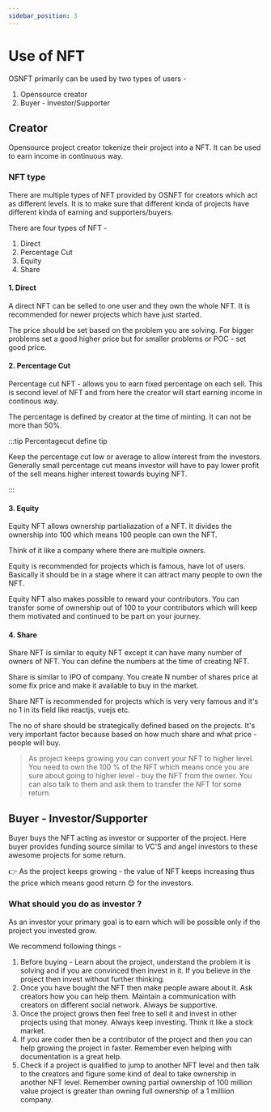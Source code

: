 ```yaml
---
sidebar_position: 3
---
```


# Use of NFT

OSNFT primarily can be used by two types of users - 

1. Opensource creator
2. Buyer - Investor/Supporter


## Creator

Opensource project creator tokenize their project into a NFT. It can be used to earn income in continuous way.

### NFT type

There are multiple types of NFT provided by OSNFT for creators which act as different levels. It is to make sure that different kinda of projects have different kinda of earning and supporters/buyers.

There are four types of NFT -

1. Direct
2. Percentage Cut
3. Equity
4. Share

#### 1. Direct

A direct NFT can be selled to one user and they own the whole NFT. It is recommended for newer projects which have just started. 

The price should be set based on the problem you are solving. For bigger problems set a good higher price but for smaller problems or POC - set good price.

#### 2. Percentage Cut

Percentage cut NFT - allows you to earn fixed percentage on each sell. This is second level of NFT and from here the creator will start earning income in continous way.

The percentage is defined by creator at the time of minting. It can not be more than 50%.

:::tip Percentagecut define tip

Keep the percentage cut low or average to allow interest from the investors. Generally small percentage cut means investor will have to pay lower profit of the sell means higher interest towards buying NFT.

:::

#### 3. Equity

Equity NFT allows ownership partialiazation of a NFT. It divides the ownership into 100 which means 100 people can own the NFT. 

Think of it like a company where there are multiple owners. 

Equity is recommended for projects which is famous, have lot of users. Basically it should be in a stage where it can attract many people to own the NFT.

Equity NFT also makes possible to reward your contributors. You can transfer some of ownership out of 100 to your contributors which will keep them motivated and continued to be part on your journey.

#### 4. Share

Share NFT is similar to equity NFT except it can have many number of owners of NFT. You can define the numbers at the time of creating NFT.

Share is similar to IPO of company. You create N number of shares price at some fix price and make it available to buy in the market.

Share NFT is recommended for projects which is very very famous and it's no 1 in its field like reactjs, vuejs etc. 

The no of share should be strategically defined based on the projects. It's very important factor because based on how much share and what price - people will buy.


> As project keeps growing you can convert your NFT to higher level. You need to own the 100 % of the NFT which means once you are sure about going to higher level - buy the NFT from the owner. You can also talk to them and ask them to transfer the NFT for some return.

## Buyer - Investor/Supporter

Buyer buys the NFT acting as investor or supporter of the project. Here buyer provides funding source similar to VC'S and angel investors to these awesome projects for some return. 

👉 As the project keeps growing - the value of NFT keeps increasing thus the price which means good return 😊 for the investors.

### What should you do as investor ?

As an investor your primary goal is to earn which will be possible only if the project you invested grow.

We recommend following things - 

1. Before buying - Learn about the project, understand the problem it is solving and if you are convinced then invest in it. If you believe in the project then invest without further thinking. 
2. Once you have bought the NFT then make people aware about it. Ask creators how you can help them. Maintain a communication with creators on different social network. Always be supportive.
3. Once the project grows then feel free to sell it and invest in other projects using that money. Always keep investing. Think it like a stock market.
4. If you are coder then be a contributor of the project and then you can help growing the project in faster. Remember even helping with documentation is a great help.
5. Check if a project is qualified to jump to another NFT level and then talk to the creators and figure some kind of deal to take ownership in another NFT level. Remember owning partial ownership of 100 million value project is greater than owning full ownership of a 1 milliion company.






